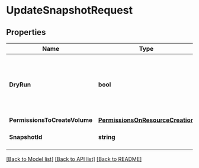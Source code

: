 # UpdateSnapshotRequest

## Properties

Name | Type | Description | Notes
------------ | ------------- | ------------- | -------------
**DryRun** | **bool** | If true, checks whether you have the required permissions to perform the action. | [optional] 
**PermissionsToCreateVolume** | [**PermissionsOnResourceCreation**](PermissionsOnResourceCreation.md) |  | 
**SnapshotId** | **string** | The ID of the snapshot. | 

[[Back to Model list]](../README.md#documentation-for-models) [[Back to API list]](../README.md#documentation-for-api-endpoints) [[Back to README]](../README.md)


